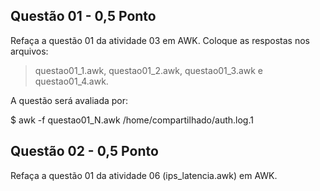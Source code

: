 ## Questão 01 - 0,5 Ponto
Refaça a questão 01 da atividade 03 em AWK. Coloque as respostas nos arquivos:
> questao01_1.awk, questao01_2.awk, questao01_3.awk e questao01_4.awk.

A questão será avaliada por:

 $ awk -f questao01_N.awk /home/compartilhado/auth.log.1
                          
## Questão 02 - 0,5 Ponto
Refaça a questão 01 da atividade 06 (ips_latencia.awk) em AWK.